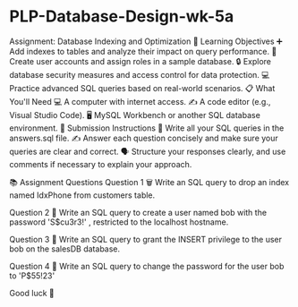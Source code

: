 # PLP-Database-Design-wk-5a

Assignment: Database Indexing and Optimization
🎯 Learning Objectives
➕ Add indexes to tables and analyze their impact on query performance.
👤 Create user accounts and assign roles in a sample database.
🔒 Explore database security measures and access control for data protection.
💻 Practice advanced SQL queries based on real-world scenarios.
📋 What You'll Need
💻 A computer with internet access.
✍️ A code editor (e.g., Visual Studio Code).
🖥️ MySQL Workbench or another SQL database environment.
📝 Submission Instructions
📂 Write all your SQL queries in the answers.sql file.
✍️ Answer each question concisely and make sure your queries are clear and correct.
🗣️ Structure your responses clearly, and use comments if necessary to explain your approach.

📚 Assignment Questions
Question 1 🗑️
Write an SQL query to drop an index named IdxPhone from customers table.

Question 2 👤
Write an SQL query to create a user named bob with the password 'S$cu3r3!' , restricted to the localhost hostname.

Question 3 🔑
Write an SQL query to grant the INSERT privilege to the user bob on the salesDB database.

Question 4 🔐
Write an SQL query to change the password for the user bob to 'P$55!23'

Good luck 🚀
